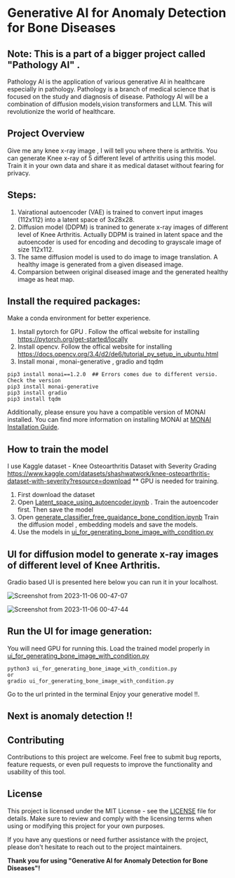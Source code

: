 # Generative AI for Anomaly Detection for Bone Diseases

## Note: This is a part of a bigger project called "Pathology AI" . 
Pathology AI is the application of various generative AI in healthcare especially in pathology. Pathology is a branch of medical science that is focused on the study and diagnosis of disease. Pathology AI will be a combination of diffusion models,vision transformers and LLM. This will revolutionize the world of healthcare.

## Project Overview
Give me any knee x-ray image , I will tell you where there is arthritis. You can generate Knee x-ray of 5 different level of arthritis using this model. Train it in your own data and share it as medical dataset without fearing for privacy.



## Steps:

1) Vairational autoencoder (VAE) is trained to convert input images (112x112) into a latent space of 3x28x28.
2) Diffusion model (DDPM) is tranined to generate x-ray images of different level of Knee Arthritis. Actually DDPM is trained in latent space and the autoencoder is used for encoding and decoding to grayscale image of size 112x112.
3) The same diffusion model is used to do image to image translation. A healthy image is generated from a given diseased image.
4) Comparsion between original diseased image and the generated healthy image as heat map.

## Install the required packages:
Make a conda environment for better experience.
1) Install pytorch for GPU . Follow the offical website for installing https://pytorch.org/get-started/locally
2) Install opencv. Follow the offical website for installing https://docs.opencv.org/3.4/d2/de6/tutorial_py_setup_in_ubuntu.html 
3) Install monai , monai-generative , gradio and tqdm 
```
pip3 install monai==1.2.0  ## Errors comes due to different versio. Check the version
pip3 install monai-generative
pip3 install gradio
pip3 install tqdm
```
Additionally, please ensure you have a compatible version of MONAI installed. You can find more information on installing MONAI at [MONAI Installation Guide](https://github.com/Project-MONAI/MONAI#installation).


## How to train the model
I use Kaggle dataset - Knee Osteoarthritis Dataset with Severity Grading
https://www.kaggle.com/datasets/shashwatwork/knee-osteoarthritis-dataset-with-severity?resource=download
** GPU is needed for training.
1) First download the dataset
2) Open [Latent_space_using_autoencoder.ipynb](./Latent_space_using_autoencoder.ipynb) . Train the autoencoder first. Then save the model
3) Open [generate_classifier_free_guaidance_bone_condition.ipynb](./generate_classifier_free_guaidance_bone_condition.ipynb) Train the diffusion model , embedding models and save the models.
4) Use the models in [ui_for_generating_bone_image_with_condition.py](./ui_for_generating_bone_image_with_condition.py)

## UI for diffusion model to generate x-ray images of different level of Knee Arthritis.
Gradio based UI is presented here below you can run it in your localhost.

![Screenshot from 2023-11-06 00-47-07](https://github.com/pongthang/generative-AI-anomaly-detection/assets/57061570/ea73d47c-5611-4c03-93a9-cb7531665453)

![Screenshot from 2023-11-06 00-47-44](https://github.com/pongthang/generative-AI-anomaly-detection/assets/57061570/c40575a8-4c1a-41df-a871-0f7962f81582)


## Run the UI for image generation:
You will need GPU for running this. 
Load the trained model properly in [ui_for_generating_bone_image_with_condition.py](./ui_for_generating_bone_image_with_condition.py)
```
python3 ui_for_generating_bone_image_with_condition.py
or
gradio ui_for_generating_bone_image_with_condition.py
```
Go to the url printed in the terminal
Enjoy your generative model !!.


## Next is anomaly detection !!

## Contributing

Contributions to this project are welcome. Feel free to submit bug reports, feature requests, or even pull requests to improve the functionality and usability of this tool.

## License

This project is licensed under the MIT License - see the [LICENSE](LICENSE) file for details. Make sure to review and comply with the licensing terms when using or modifying this project for your own purposes.

If you have any questions or need further assistance with the project, please don't hesitate to reach out to the project maintainers.

**Thank you for using "Generative AI for Anomaly Detection for Bone Diseases"!**


